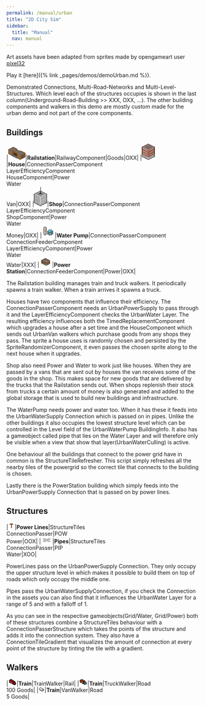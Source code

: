 ```yaml
---
permalink: /manual/urban
title: "2D City Sim"
sidebar:
  title: "Manual"
  nav: manual
---
```


Art assets have been adapted from sprites made by opengameart user [pixel32](https://opengameart.org/users/pixel32)

Play it [here]({% link _pages/demos/demoUrban.md %}).  

Demonstrated Connections, Multi-Road-Networks and Multi-Level-Structures. Which level each of the structures occupies is shown in the last column(Underground-Road-Building >> XXX, OXX, ...). The other building components and walkers in this demo are mostly custom made for the urban demo and not part of the core components.

## Buildings

|![Railstation](/assets/images/urban/railstation.png)|__Railstation__|RailwayComponent|Goods|OXX|
|![House](/assets/images/urban/house.png)|__House__|ConnectionPasserComponent<br/>LayerEfficiencyComponent<br/>HouseComponent|Power<br/>Water<br/>Van|OXX|
|![Shop](/assets/images/urban/shop.png)|__Shop__|ConnectionPasserComponent<br/>LayerEfficiencyComponent<br/>ShopComponent|Power<br/>Water<br/>Money|OXX|
|![WaterPump](/assets/images/urban/pump.png)|__Water Pump__|ConnectionPasserComponent<br/>ConnectionFeederComponent<br/>LayerEfficiencyComponent|Power<br/>Water<br/>Water|XXX|
|![PowerStation](/assets/images/urban/powerstation.png)|__Power Station__|ConnectionFeederComponent|Power|OXX|

The Railstation building manages train and truck walkers. It periodically spawns a train walker. When a train arrives it spawns a truck.

Houses have two components that influence their efficiency. The ConnectionPasserComponent needs an UrbanPowerSupply to pass through it and the LayerEfficiencyComponent checks the UrbanWater Layer.  The resulting efficiency influences both the TimedReplacementComponent which upgrades a house after a set time and the HouseComponent which sends out UrbanVan walkers which purchase goods from any shops they pass. The sprite a house uses is randomly chosen and persisted by the SpriteRandomizerComponent, it even passes the chosen sprite along to the next house when it upgrades.

Shop also need Power and Water to work just like houses. When they are passed by a vans that are sent out by houses the van receives some of the goods in the shop. This makes space for new goods that are delivered by the trucks that the Railstation sends out. When shops replenish their stock from trucks a certain amount of money is also generated and added to the global storage that is used to build new buildings and infrastructure.

The WaterPump needs power and water too. When it has these it feeds into the UrbanWaterSupply Connection which is passed on in pipes. Unlike the other buildings it also occupies the lowest structure level which can be controlled in the Level field of the UrbanWaterPump BuildingInfo. It also has a gameobject called pipe that lies on the Water Layer and will therefore only be visible when a view that show that layer(UrbanWaterCulling) is active. 

One behaviour all the buildings that connect to the power grid have in common is the StructureTileRefresher. This script simply refreshes all the nearby tiles of the powergrid so the correct tile that connects to the building is chosen.

Lastly there is the PowerStation building which simply feeds into the UrbanPowerSupply Connection that is passed on by power lines. 

## Structures

|![PowerLines](/assets/images/urban/powerLine.png)|__Power Lines__|StructureTiles<br/>ConnectionPasser|POW<br/>Power|OOX|
|![Pipes](/assets/images/urban/pipe.png)|__Pipes__|StructureTiles<br/>ConnectionPasser|PIP<br/>Water|XOO|

PowerLines pass on the UrbanPowerSupply Connection. They only occupy the upper structure level in which makes it possible to build them on top of roads which only occupy the middle one.

Pipes pass the UrbanWaterSupplyConnection, if you check the Connection in the assets you can also find that it influences the UrbanWater Layer for a range of 5 and with a falloff of 1. 

As you can see in the respective gameobjects(Grid/Water, Grid/Power) both of these structures combine a StructureTiles behaviour with a ConnectionPasserStructure which takes the points of the structure and adds it into the connection system. They also have a ConnectionTileGradient that visualizes the amount of connection at every point of the structure by tinting the tile with a gradient.

## Walkers

|![Train](/assets/images/urban/train.png)|__Train__|TrainWalker|Rail|
|![Truck](/assets/images/urban/truck.png)|__Train__|TruckWalker|Road<br/>100 Goods|
|![Van](/assets/images/urban/van.png)|__Train__|VanWalker|Road<br/>5 Goods|

